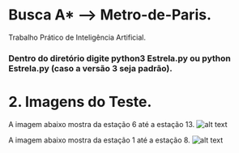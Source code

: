 # Busca A* --> Metro-de-Paris.
Trabalho Prático de Inteligência Artificial. 

### Dentro do diretório digite python3 Estrela.py ou python Estrela.py (caso a versão 3 seja padrão).

# 2. Imagens do Teste.
A imagem abaixo mostra da estação 6 até a estação 13.
![alt text](https://github.com/Samuel1s/Metro-de-Paris/blob/main/Imagens/Teste1.png)


A imagem abaixo mostra da estação 1 até a estação 8.
![alt text](https://github.com/Samuel1s/Metro-de-Paris/blob/main/Imagens/Teste2.png)